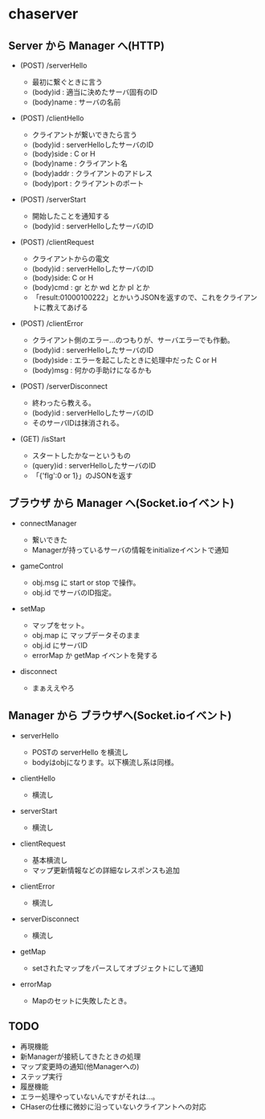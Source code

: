 chaserver
=========

## Server から Manager へ(HTTP)

* (POST) /serverHello
  - 最初に繋ぐときに言う
  - (body)id : 適当に決めたサーバ固有のID
  - (body)name : サーバの名前

* (POST) /clientHello
  - クライアントが繋いできたら言う
  - (body)id : serverHelloしたサーバのID
  - (body)side : C or H
  - (body)name : クライアント名
  - (body)addr : クライアントのアドレス
  - (body)port : クライアントのポート

* (POST) /serverStart
  - 開始したことを通知する
  - (body)id : serverHelloしたサーバのID

* (POST) /clientRequest
  - クライアントからの電文
  - (body)id : serverHelloしたサーバのID
  - (body)side: C or H
  - (body)cmd : gr とか wd とか pl とか
  - 「result:01000100222」とかいうJSONを返すので、これをクライアントに教えてあげる

* (POST) /clientError
  - クライアント側のエラー…のつもりが、サーバエラーでも作動。
  - (body)id : serverHelloしたサーバのID
  - (body)side : エラーを起こしたときに処理中だった C or H
  - (body)msg : 何かの手助けになるかも

* (POST) /serverDisconnect
  - 終わったら教える。
  - (body)id : serverHelloしたサーバのID
  - そのサーバIDは抹消される。

* (GET) /isStart
  - スタートしたかなーというもの
  - (query)id : serverHelloしたサーバのID
  - 「{'flg':0 or 1}」のJSONを返す
  
  
  
## ブラウザ から Manager へ(Socket.ioイベント)

* connectManager
  - 繋いできた
  - Managerが持っているサーバの情報をinitializeイベントで通知
  
* gameControl
  - obj.msg に start or stop で操作。
  - obj.id でサーバのID指定。
  
* setMap
  - マップをセット。
  - obj.map に マップデータそのまま
  - obj.id にサーバID
  - errorMap か getMap イベントを発する
  
* disconnect
  - まぁええやろ
  
  
## Manager から ブラウザへ(Socket.ioイベント)
  
* serverHello
   - POSTの serverHello を横流し
   - bodyはobjになります。以下横流し系は同様。
   
* clientHello
   - 横流し
   
* serverStart
   - 横流し
   
* clientRequest
   - 基本横流し
   - マップ更新情報などの詳細なレスポンスも追加

* clientError
   - 横流し
   
* serverDisconnect
   - 横流し

* getMap
   - setされたマップをパースしてオブジェクトにして通知
   
* errorMap
   - Mapのセットに失敗したとき。
   

## TODO
* 再現機能
* 新Managerが接続してきたときの処理
* マップ変更時の通知(他Managerへの)
* ステップ実行
* 履歴機能
* エラー処理やっていないんですがそれは…。
* CHaserの仕様に微妙に沿っていないクライアントへの対応